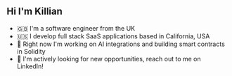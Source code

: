## Hi I'm Killian

- 🇬🇧 I'm a software engineer from the UK
- 🇺🇸 I develop full stack SaaS applications based in California, USA
- 🌱 Right now I'm working on AI integrations and building smart contracts in Solidity
- 💬 I'm actively looking for new opportunities, reach out to me on LinkedIn!
